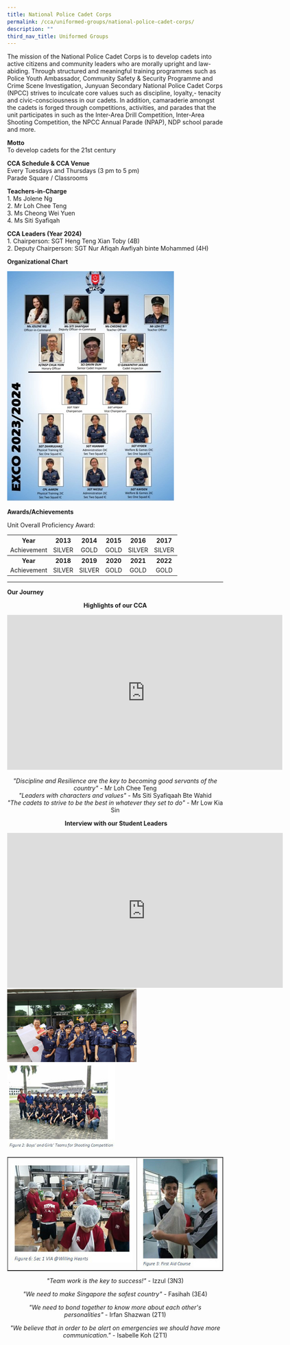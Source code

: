 ```yaml
---
title: National Police Cadet Corps
permalink: /cca/uniformed-groups/national-police-cadet-corps/
description: ""
third_nav_title: Uniformed Groups
---
```

<p>The mission of the National Police Cadet Corps is to develop cadets into active citizens and community leaders who are morally upright and law-abiding. Through structured and meaningful training programmes such as Police Youth Ambassador, Community Safety &amp; Security Programme and Crime Scene Investigation, Junyuan Secondary&nbsp;National Police Cadet Corps (NPCC) strives to inculcate core values such as discipline, loyalty,- tenacity and civic-consciousness in our cadets. In addition, camaraderie amongst the cadets is forged through competitions, activities, and parades that the unit participates in such as the Inter-Area Drill Competition, Inter-Area Shooting Competition, the NPCC Annual Parade (NPAP), NDP school parade and more.</p>
<p><strong>Motto<br></strong>To develop cadets for the 21st century</p>
<p><strong>CCA Schedule &amp; CCA Venue<br></strong>Every Tuesdays and Thursdays (3 pm to 5 pm)<br>Parade Square / Classrooms</p>
<p><strong>Teachers-in-Charge<br></strong>1. Ms Jolene Ng<br>2. Mr Loh Chee Teng<br>3. Ms Cheong Wei Yuen<br>4. Ms Siti Syafiqah</p>

<p><strong>CCA Leaders (Year 2024)<br></strong>1. Chairperson: SGT Heng Teng Xian Toby (4B)<br>2. Deputy Chairperson: SGT Nur Afiqah Awfiyah binte Mohammed (4H)</p>

<p><strong>Organizational Chart</strong></p>
<img src="/images/npccrr.jpg">

<p><strong>Awards/Achievements</strong></p>
<p>Unit Overall Proficiency Award:</p>
<table>
<tbody>
<tr>
<th style="text-align: center;">Year</th>
<th style="text-align: center;">2013</th>
<th style="text-align: center;">2014</th>
<th style="text-align: center;">2015</th>
<th style="text-align: center;">2016</th>
<th style="text-align: center;">2017</th>
</tr>
<tr>
<td style="text-align: center;">Achievement</td>
<td style="text-align: center;">SILVER</td>
<td style="text-align: center;">GOLD</td>
<td style="text-align: center;">GOLD</td>
<td style="text-align: center;">SILVER</td>
<td style="text-align: center;">SILVER</td>
</tr>
<tr>
<th style="text-align: center;">Year</th>
<th style="text-align: center;">2018</th>
<th style="text-align: center;">2019</th>
<th style="text-align: center;">2020</th>
<th style="text-align: center;">2021</th>
<th style="text-align: center;">2022</th>
</tr>
<tr>
<td style="text-align: center;">Achievement</td>
<td style="text-align: center;">SILVER</td>
<td style="text-align: center;">SILVER</td>
<td style="text-align: center;">GOLD</td>
<td style="text-align: center;">GOLD</td>
<td style="text-align: center;">GOLD</td>
</tr>
</tbody>
</table>
<hr>
<p><strong>Our Journey</strong></p>
<p style="text-align: center;"><strong>Highlights of our CCA</strong></p>
<iframe width="642" height="361" src="https://www.youtube.com/embed/DVOV4fgdJzo" title="JYSS NPCC 2021" frameborder="0" allow="accelerometer; autoplay; clipboard-write; encrypted-media; gyroscope; picture-in-picture" allowfullscreen=""></iframe>
<p style="text-align: center;"><em>"Discipline and Resilience are the key to becoming good servants of the country"&nbsp;</em>- Mr Loh Chee Teng<br><em>"Leaders with characters and values"&nbsp;</em>- Ms Siti Syafiqaah Bte Wahid<br><em>"The cadets to strive to be the best in whatever they set to do"&nbsp;</em>- Mr Low Kia Sin</p>
<p style="text-align: center;">&nbsp;<strong>Interview with our Student Leaders</strong></p>
<iframe width="643" height="361" src="https://www.youtube.com/embed/uW2G5ePjzb8" title="NPCC (Interview with Student Leaders)" frameborder="0" allow="accelerometer; autoplay; clipboard-write; encrypted-media; gyroscope; picture-in-picture" allowfullscreen=""></iframe><br>
<img style="width: 60%;" src="/images/npcc1.jpg"><br>
<img style="width: 50%;" src="/images/npcc2.jpg">
<table style="border-collapse: collapse; width: 100%;" border="1">
<tbody>
<tr>
<td style="width: 60%;"><img src="/images/npcc3.jpg"></td>
<td style="width: 40%;"><img src="/images/npcc4.jpg"></td>
</tr>
</tbody>
</table>
<p style="text-align: center;"><em>"Team work is the key to success!"&nbsp;</em>- Izzul (3N3)</p>
<p style="text-align: center;"><em>"We need to make Singapore the safest country"&nbsp;</em>- Fasihah (3E4)</p>
<p style="text-align: center;"><em>"We need to bond together to know more about each other's personalities"&nbsp;</em>- Irfan Shazwan (2T1)</p>
<p style="text-align: center;"><em>"We believe that in order to be alert on emergencies we should have more communication."&nbsp;</em>- Isabelle Koh (2T1)</p>